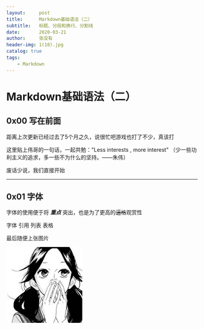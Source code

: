 ```yaml
---
layout:     post
title:      Markdown基础语法（二）
subtitle:   标题、分段和换行、分割线
date:       2020-03-21
author:     张没有
header-img: 1(10).jpg
catalog: true
tags:
    - Markdown
---
```


# Markdown基础语法（二）
## 0x00 写在前面
距离上次更新已经过去了5个月之久，说很忙吧游戏也打了不少，真该打

这里贴上伟哥的一句话，一起共勉："Less interests , more interest"
（少一些功利主义的追求，多一些不为什么的坚持。——朱伟）

废话少说，我们直接开始

---
## 0x01 字体
字体的使用便于将 ***重点*** 突出，也是为了更高的~~逼格~~观赏性


字体 
引用
列表
表格


最后随便上张图片

![img](/img/ct/avatar_g.jpg)

